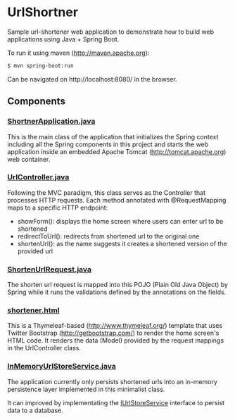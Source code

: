 # UrlShortner
Sample url-shortener web application to demonstrate how to build web applications using Java + Spring Boot.

To run it using maven (http://maven.apache.org):
```sh
$ mvn spring-boot:run
```

Can be navigated on http://localhost:8080/ in the browser.

## Components

### [ShortnerApplication.java](https://github.com/Shobhit7262/Shortner/tree/master/src/main/java/com/yourl/ShortnerApplication.java)
This is the main class of the application that initializes the Spring context including all the Spring components in this project and starts the web application inside an embedded Apache Tomcat (http://tomcat.apache.org) web container.

### [UrlController.java](https://github.com/Shobhit7262/Shortner/tree/master/src/main/java/com/yourl/controller/UrlController.java)
Following the MVC paradigm, this class serves as the Controller that processes HTTP requests. Each method annotated with @RequestMapping maps to a specific HTTP endpoint:
- showForm(): displays the home screen where users can enter url to be shortened
- redirectToUrl(): redirects from shortened url to the original one
- shortenUrl(): as the name suggests it creates a shortened version of the provided url

### [ShortenUrlRequest.java](https://github.com/Shobhit7262/Shortner/tree/master/src/main/java/com/yourl/controller/dto/ShortenUrlRequest.java)
The shorten url request is mapped into this POJO (Plain Old Java Object) by Spring while it runs the validations defined by the annotations on the fields.

### [shortener.html](https://github.com/Shobhit7262/Shortner/tree/master/src/main/resources/templates/shortener.html)
This is a Thymeleaf-based (http://www.thymeleaf.org/) template that uses Twitter Bootstrap (http://getbootstrap.com/) to render the home screen's HTML code. It renders the data (Model) provided by the request mappings in the UrlController class.

### [InMemoryUrlStoreService.java](https://github.com/Shobhit7262/Shortner/tree/master/src/main/java/com/yourl/service/InMemoryUrlStoreService.java)
The application currently only persists shortened urls into an in-memory persistence layer implemented in this minimalist class. 

It can improved by implementating the [IUrlStoreService](https://github.com/Shobhit7262/Shortner/tree/master/src/main/java/com/yourl/service/IUrlStoreService.java) interface to persist data to a database.


